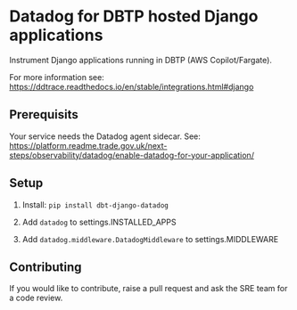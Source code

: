 # Datadog for DBTP hosted Django applications

Instrument Django applications running in DBTP (AWS Copilot/Fargate).

For more information see: https://ddtrace.readthedocs.io/en/stable/integrations.html#django

## Prerequisits

Your service needs the Datadog agent sidecar. See: https://platform.readme.trade.gov.uk/next-steps/observability/datadog/enable-datadog-for-your-application/

## Setup

1. Install: `pip install dbt-django-datadog`

2. Add `datadog` to settings.INSTALLED_APPS

3. Add `datadog.middleware.DatadogMiddleware` to settings.MIDDLEWARE

## Contributing

If you would like to contribute, raise a pull request and ask the SRE team for a code review.
